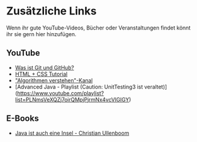 # Zusätzliche Links

Wenn ihr gute YouTube-Videos, Bücher oder Veranstaltungen findet könnt ihr sie gern hier hinzufügen.



## YouTube

- [Was ist Git und GitHub?](https://www.youtube.com/watch?v=3ZlpJHZBbi8)
- [HTML + CSS Tutorial](https://www.youtube.com/watch?v=QA0XpGhiz5w) 
- ["Algorithmen verstehen"-Kanal](https://www.youtube.com/channel/UCswWBF6ZkGnLG3sLRR65xRw)
- [Advanced Java - Playlist (Caution: UnitTesting3 ist veraltet)] (https://www.youtube.com/playlist?list=PLNmsVeXQZj7oirQMpjPjrmNx4vcVIGIGY)



## E-Books

- [Java ist auch eine Insel - Christian Ullenboom](https://openbook.rheinwerk-verlag.de/javainsel9/)



